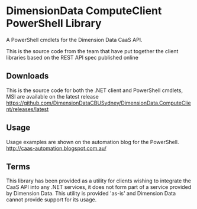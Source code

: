 ﻿DimensionData ComputeClient PowerShell Library
===========================

A PowerShell cmdlets for the Dimension Data CaaS API.

This is the source code from the team that have put together the client libraries based on the REST API spec published online 

Downloads
-----------
This is the source code for both the .NET client and PowerShell cmdlets, MSI are available on the latest release
https://github.com/DimensionDataCBUSydney/DimensionData.ComputeClient/releases/latest

Usage 
---------
Usage examples are shown on the automation blog for the PowerShell. http://caas-automation.blogspot.com.au/ 

Terms
------------
This library has been provided as a utility for clients wishing to integrate the CaaS API into any .NET services, it does not form part of a service provided by Dimension Data.
This utility is provided 'as-is' and Dimension Data cannot provide support for its usage.